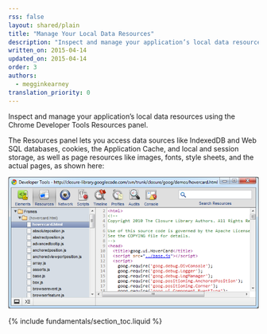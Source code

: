 ```yaml
---
rss: false
layout: shared/plain
title: "Manage Your Local Data Resources"
description: "Inspect and manage your application’s local data resources using the Chrome Developer Tools Resources panel."
written_on: 2015-04-14
updated_on: 2015-04-14
order: 3
authors:
  - megginkearney
translation_priority: 0
---
```


<p class="intro">
  Inspect and manage your application’s local data resources using the Chrome Developer Tools Resources panel.
</p>

The Resources panel lets you access data sources like IndexedDB and Web SQL databases, cookies, the Application Cache, and local and session storage, as well as page resources like images, fonts, style sheets, and the actual pages, as shown here:

![Resources panel](imgs/resources_panel.png)

{% include fundamentals/section_toc.liquid %}
